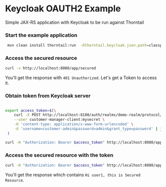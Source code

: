# Keycloak OAUTH2 Example

Simple JAX-RS application with Keycloak to be run against Thorntail 

 ### Start the example application

```sh
 mvn clean install thorntail:run  -Dthorntail.keycloak.json.path=classpath:keycloak.json
```

### Access the secured resource

```sh
curl -v http://localhost:8080/app/secured
```

You'll get the response with `401 Unauthorized`. Let's get a Token to access it.

### Obtain token from Keycloak server

```sh

export access_token=$(\
    curl -X POST http://localhost:8180/auth/realms/demo-realm/protocol/openid-connect/token \
    --user customer-manager-client:mysecret \
    -H 'content-type: application/x-www-form-urlencoded' \
    -d 'username=customer-admin&password=admin&grant_type=password' | jq --raw-output '.access_token' \
 )

curl -H "Authorization: Bearer $access_token" http://localhost:8080/app/secured
```

### Access the secured resource with the token

```sh
curl -H "Authorization: Bearer $access_token" http://localhost:8080/app/secured
```

You'll get the response which contains `Hi user1, this is Secured Resource`.

 
